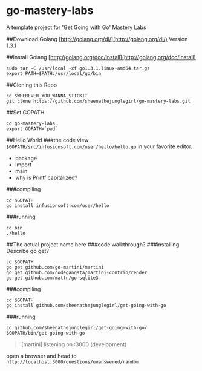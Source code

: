 go-mastery-labs
===============

A template project for 'Get Going with Go' Mastery Labs

##Download Golang
[http://golang.org/dl/](http://golang.org/dl/)
Version 1.3.1

##Install Golang
[http://golang.org/doc/install](http://golang.org/doc/install)


```
sudo tar -C /usr/local -xf go1.3.1.linux-amd64.tar.gz
export PATH=$PATH:/usr/local/go/bin
```

##Cloning this Repo

```
cd $WHEREVER_YOU_WANNA_STICKIT
git clone https://github.com/sheenathejunglegirl/go-mastery-labs.git
```

##Set GOPATH
```
cd go-mastery-labs
export GOPATH=`pwd`
```

##Hello World
###the code
view `$GOPATH/src/infusionsoft.com/user/hello/hello.go` in your favorite editor.

* package
* import
* main
* why is Printf capitalized?

###compiling
```
cd $GOPATH
go install infusionsoft.com/user/hello
```

###running

```
cd bin
./hello
```

##The actual project name here
###code walkthrough?
###installing
Describe go get?


```
cd $GOPATH
go get github.com/go-martini/martini
go get github.com/codegangsta/martini-contrib/render
go get github.com/mattn/go-sqlite3
```
###compiling
```
cd $GOPATH
go install github.com/sheenathejunglegirl/get-going-with-go
```
###running
```
cd github.com/sheenathejunglegirl/get-going-with-go/
$GOPATH/bin/get-going-with-go
```
> [martini] listening on :3000 (development)

open a browser and head to `http://localhost:3000/questions/unanswered/random`
